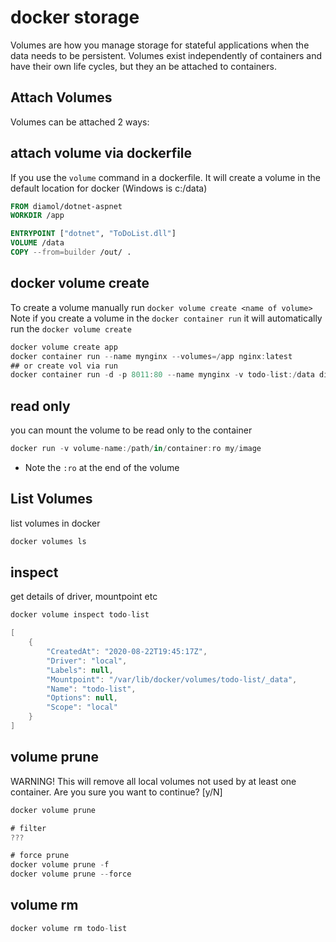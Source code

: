 # docker storage

Volumes are how you manage storage for stateful applications when the data needs to be persistent. Volumes exist independently of containers and have their own life cycles, but they an be attached to containers.

## Attach Volumes

Volumes can be attached 2 ways:

## attach volume via dockerfile

If you use the `volume` command in a dockerfile. It will create a volume in the default location for docker (Windows is c:/data)

``` dockerfile
FROM diamol/dotnet-aspnet
WORKDIR /app

ENTRYPOINT ["dotnet", "ToDoList.dll"]
VOLUME /data
COPY --from=builder /out/ .
```

## docker volume create

To create a volume manually run `docker volume create <name of volume>` Note if you create a volume in the `docker container run` it will automatically run the `docker volume create`

``` c#
docker volume create app
docker container run --name mynginx --volumes=/app nginx:latest
## or create vol via run
docker container run -d -p 8011:80 --name mynginx -v todo-list:/data diamol/ch06-todo-list
```

## read only

you can mount the volume to be read only to the container

``` c#
docker run -v volume-name:/path/in/container:ro my/image
```

- Note the `:ro` at the end of the volume

## List Volumes

list volumes in docker

``` c#
docker volumes ls
```

## inspect

get details of driver, mountpoint etc

``` c#
docker volume inspect todo-list

[
    {
        "CreatedAt": "2020-08-22T19:45:17Z",
        "Driver": "local",
        "Labels": null,
        "Mountpoint": "/var/lib/docker/volumes/todo-list/_data",
        "Name": "todo-list",
        "Options": null,
        "Scope": "local"
    }
]
```

## volume prune

WARNING! This will remove all local volumes not used by at least one container.
Are you sure you want to continue? [y/N]

``` c#
docker volume prune

# filter
???

# force prune
docker volume prune -f
docker volume prune --force
```

## volume rm

``` c#
docker volume rm todo-list
```






